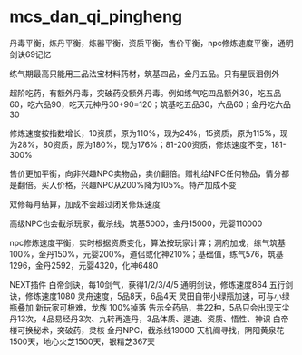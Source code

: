 # mcs_dan_qi_pingheng

丹毒平衡，炼丹平衡，炼器平衡，资质平衡，售价平衡，npc修炼速度平衡，通明剑诀69记忆

练气期最高只能用三品法宝材料药材，筑基四品，金丹五品。只有星辰泪例外

超阶吃药，有额外丹毒，突破药没额外丹毒。例如练气吃四品额外30，吃五品60，吃六品90，吃天元神丹30+90=120；筑基吃五品30，六品60；金丹吃六品30

修炼速度按指数增长，10资质，原为110%，现为24%，15资质，原为115%，现为28%，80资质，原为180%，现为176%；81-200资质，修炼速度不变，181-300%

售价更加平衡，向非兴趣NPC卖物品，卖价翻倍。赠礼给NPC任何物品，情分都是翻倍。买入价格，兴趣NPC从200%降为105%。特产加成不变

双修每月结算，加成不会超过闭关修炼速度

高级NPC也会截杀玩家，截杀线，筑基5000，金丹15000，元婴110000

npc修炼速度平衡，实时根据资质变化，算法按玩家计算；洞府加成，练气筑基100%，金丹150%，元婴200%，道侣或化神210%；基础值，练气576，筑基1296，金丹2592，元婴4320，化神6480

NEXT插件
白帝剑诀，每10剑气，获得1/2/3/4/5
通明剑诀，修炼速度864
五行剑诀，修炼速度1080
灵舟速度，5品8天，6品4天
灵田自带小绿瓶加速，可与小绿瓶叠加
新玩家可极难，龙族
100%掉落
告示全药品，共22种，5品只会出现天尘丹13次，4品易经丹3次、九转再造丹，3品体质、遁速、资质、悟性、神识
白帝楼可换秘术，突破药，灵核
金丹NPC，截杀线19000
天机阁寻找，阴阳黄泉花1500天，地心火芝1500天，银精芝367天